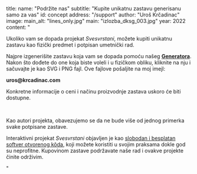 title:
    name: "Podržite nas"
    subtitle: "Kupite unikatnu zastavu generisanu samo za vas"
id: concept
address: "/support"
author: "Uroš Krčadinac"
image:
    main_alt: "lines_only.jpg"
    main: "izlozba_dksg_003.jpg"
year: 2022
content: "<p class='regular'>Ukoliko vam se dopada projekat <em>Svesvrstani</em>, možete kupiti unikatnu zastavu kao fizički predmet i potpisan umetnički rad.</p>
<p class='regular'>Najpre izgenerišite zastavu koja vam se dopada pomoću našeg <a href='/svesvrstani/generator' target='_blank'><strong>Generatora</strong></a>. Nakon što dođete do one koja biste voleli i u fizičkom obliku, kliknite na nju i sačuvajte je kao SVG i PNG fajl. Ove fajlove pošaljite na moj imejl:</p>
<p class='regular'><strong>uros@krcadinac.com</strong></p>
<p class='regular'>Konkretne informacije o ceni i načinu proizvodnje zastava uskoro će biti dostupne.</p>
<p class='regular'><br></p>
<p class='regular end-text'>Kao autori projekta, obavezujemo se da ne bude više od jednog primerka svake potpisane zastave.</p>
<p class='regular end-text'>Interaktivni projekat <em>Svesvrstani</em> objavljen je kao <a href='/svesvrstani/code' target='_blank'>slobodan i besplatan softver otvorenog kôda</a>, koji možete koristiti u svojim praksama dokle god su neprofitne. Kupovinom zastave podržavate naše rad i ovakve projekte činite održivim.</p>"